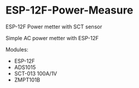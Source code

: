 # ESP-12F-Power-Measure
ESP-12F Power metter with SCT sensor

Simple AC power metter with ESP-12F

Modules:
   - ESP-12F
   - ADS1015
   - SCT-013 100A/1V
   - ZMPT101B


